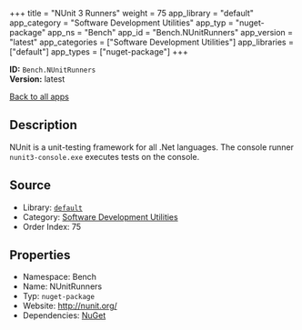 ﻿+++
title = "NUnit 3 Runners"
weight = 75
app_library = "default"
app_category = "Software Development Utilities"
app_typ = "nuget-package"
app_ns = "Bench"
app_id = "Bench.NUnitRunners"
app_version = "latest"
app_categories = ["Software Development Utilities"]
app_libraries = ["default"]
app_types = ["nuget-package"]
+++

**ID:** `Bench.NUnitRunners`  
**Version:** latest  
<!--more-->

[Back to all apps](/apps/)

## Description
NUnit is a unit-testing framework for all .Net languages.
The console runner `nunit3-console.exe` executes tests on the console.

## Source

* Library: [`default`](/app_libraries/default)
* Category: [Software Development Utilities](/app_categories/software-development-utilities)
* Order Index: 75

## Properties

* Namespace: Bench
* Name: NUnitRunners
* Typ: `nuget-package`
* Website: <http://nunit.org/>
* Dependencies: [NuGet](/apps/Bench.NuGet)

